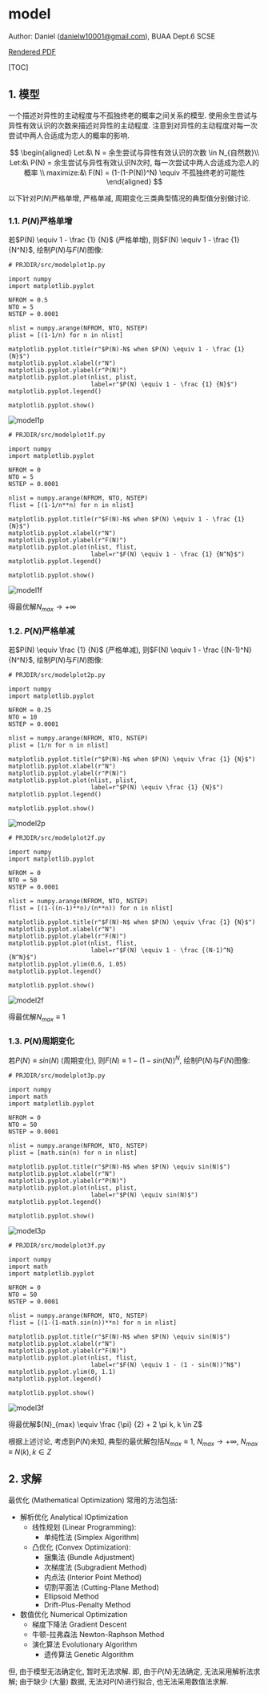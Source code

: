 # model

Author: Daniel (danielw10001@gmail.com), BUAA Dept.6 SCSE

[Rendered PDF](README.pdf)

[TOC]

## 1. 模型

一个描述对异性的主动程度与不孤独终老的概率之间关系的模型. 使用余生尝试与异性有效认识的次数来描述对异性的主动程度.
注意到对异性的主动程度对每一次尝试中两人合适成为恋人的概率的影响.

$$
\begin{aligned}
Let:&\ N = 余生尝试与异性有效认识的次数 \in N_{自然数}\\
Let:&\ P(N) = 余生尝试与异性有效认识N次时, 每一次尝试中两人合适成为恋人的概率 \\
maximize:&\ F(N) = (1-(1-P(N))^N) \equiv 不孤独终老的可能性
\end{aligned}
$$

以下针对$P(N)$严格单增, 严格单减, 周期变化三类典型情况的典型值分别做讨论.

### 1.1. $P(N)$严格单增

若$P(N) \equiv 1 - \frac {1} {N}$ (严格单增), 则$F(N) \equiv 1 - \frac {1} {N^N}$, 绘制$P(N)$与$F(N)$图像:

```python3
# PRJDIR/src/modelplot1p.py

import numpy
import matplotlib.pyplot

NFROM = 0.5
NTO = 5
NSTEP = 0.0001

nlist = numpy.arange(NFROM, NTO, NSTEP)
plist = [(1-1/n) for n in nlist]

matplotlib.pyplot.title(r"$P(N)-N$ when $P(N) \equiv 1 - \frac {1} {N}$")
matplotlib.pyplot.xlabel(r"N")
matplotlib.pyplot.ylabel(r"P(N)")
matplotlib.pyplot.plot(nlist, plist,
                       label=r"$P(N) \equiv 1 - \frac {1} {N}$")
matplotlib.pyplot.legend()

matplotlib.pyplot.show()
```

![model1p](./pic/model1p.png)

```python3
# PRJDIR/src/modelplot1f.py

import numpy
import matplotlib.pyplot

NFROM = 0
NTO = 5
NSTEP = 0.0001

nlist = numpy.arange(NFROM, NTO, NSTEP)
flist = [(1-1/n**n) for n in nlist]

matplotlib.pyplot.title(r"$F(N)-N$ when $P(N) \equiv 1 - \frac {1} {N}$")
matplotlib.pyplot.xlabel(r"N")
matplotlib.pyplot.ylabel(r"F(N)")
matplotlib.pyplot.plot(nlist, flist,
                       label=r"$F(N) \equiv 1 - \frac {1} {N^N}$")
matplotlib.pyplot.legend()

matplotlib.pyplot.show()
```

![model1f](./pic/model1f.png)

得最优解${N}_{max} \to + \infty$

### 1.2. $P(N)$严格单减

若$P(N) \equiv \frac {1} {N}$ (严格单减), 则$F(N) \equiv 1 - \frac {(N-1)^N} {N^N}$, 绘制$P(N)$与$F(N)$图像:

```python3
# PRJDIR/src/modelplot2p.py

import numpy
import matplotlib.pyplot

NFROM = 0.25
NTO = 10
NSTEP = 0.0001

nlist = numpy.arange(NFROM, NTO, NSTEP)
plist = [1/n for n in nlist]

matplotlib.pyplot.title(r"$P(N)-N$ when $P(N) \equiv \frac {1} {N}$")
matplotlib.pyplot.xlabel(r"N")
matplotlib.pyplot.ylabel(r"P(N)")
matplotlib.pyplot.plot(nlist, plist,
                       label=r"$P(N) \equiv \frac {1} {N}$")
matplotlib.pyplot.legend()

matplotlib.pyplot.show()
```

![model2p](./pic/model2p.png)

```python3
# PRJDIR/src/modelplot2f.py

import numpy
import matplotlib.pyplot

NFROM = 0
NTO = 50
NSTEP = 0.0001

nlist = numpy.arange(NFROM, NTO, NSTEP)
flist = [(1-((n-1)**n)/(n**n)) for n in nlist]

matplotlib.pyplot.title(r"$F(N)-N$ when $P(N) \equiv \frac {1} {N}$")
matplotlib.pyplot.xlabel(r"N")
matplotlib.pyplot.ylabel(r"F(N)")
matplotlib.pyplot.plot(nlist, flist,
                       label=r"$F(N) \equiv 1 - \frac {(N-1)^N} {N^N}$")
matplotlib.pyplot.ylim(0.6, 1.05)
matplotlib.pyplot.legend()

matplotlib.pyplot.show()
```

![model2f](./pic/model2f.png)

得最优解${N}_{max} \equiv 1$

### 1.3. $P(N)$周期变化

若$P(N) \equiv sin(N)$ (周期变化), 则$F(N) \equiv 1 - (1 - sin(N))^N$, 绘制$P(N)$与$F(N)$图像:

```python3
# PRJDIR/src/modelplot3p.py

import numpy
import math
import matplotlib.pyplot

NFROM = 0
NTO = 50
NSTEP = 0.0001

nlist = numpy.arange(NFROM, NTO, NSTEP)
plist = [math.sin(n) for n in nlist]

matplotlib.pyplot.title(r"$P(N)-N$ when $P(N) \equiv sin(N)$")
matplotlib.pyplot.xlabel(r"N")
matplotlib.pyplot.ylabel(r"P(N)")
matplotlib.pyplot.plot(nlist, plist,
                       label=r"$P(N) \equiv sin(N)$")
matplotlib.pyplot.legend()

matplotlib.pyplot.show()
```

![model3p](./pic/model3p.png)

```python3
# PRJDIR/src/modelplot3f.py

import numpy
import math
import matplotlib.pyplot

NFROM = 0
NTO = 50
NSTEP = 0.0001

nlist = numpy.arange(NFROM, NTO, NSTEP)
flist = [(1-(1-math.sin(n))**n) for n in nlist]

matplotlib.pyplot.title(r"$F(N)-N$ when $P(N) \equiv sin(N)$")
matplotlib.pyplot.xlabel(r"N")
matplotlib.pyplot.ylabel(r"F(N)")
matplotlib.pyplot.plot(nlist, flist,
                       label=r"$F(N) \equiv 1 - (1 - sin(N))^N$")
matplotlib.pyplot.ylim(0, 1.1)
matplotlib.pyplot.legend()

matplotlib.pyplot.show()
```

![model3f](./pic/model3f.png)

得最优解${N}_{max} \equiv \frac {\pi} {2} + 2 \pi k, k \in Z$

根据上述讨论, 考虑到$P(N)$未知, 典型的最优解包括$N_{max} \equiv 1$, $N_{max} \to + \infty$, $N_{max} \equiv N(k), k \in Z$

## 2. 求解

最优化 (Mathematical Optimization) 常用的方法包括:

- 解析优化 Analytical IOptimization
    - 线性规划 (Linear Programming):
        - 单纯性法 (Simplex Algorithm)
    - 凸优化 (Convex Optimization):
        - 捆集法 (Bundle Adjustment)
        - 次梯度法 (Subgradient Method)
        - 内点法 (Interior Point Method)
        - 切割平面法 (Cutting-Plane Method)
        - Ellipsoid Method
        - Drift-Plus-Penalty Method
- 数值优化 Numerical Optimization
    - 梯度下降法 Gradient Descent
    - 牛顿-拉弗森法 Newton-Raphson Method
    - 演化算法 Evolutionary Algorithm
        - 遗传算法 Genetic Algorithm

但, 由于模型无法确定化, 暂时无法求解.
即, 由于$P(N)$无法确定, 无法采用解析法求解; 由于缺少 (大量) 数据, 无法对$P(N)$进行拟合, 也无法采用数值法求解.
